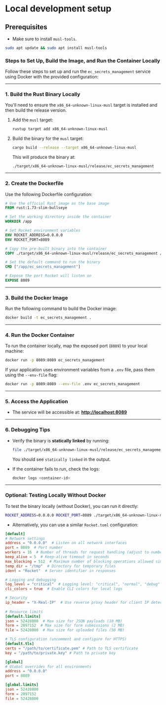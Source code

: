 # Local development setup

## Prerequisites
- Make sure to install `musl-tools`.

```bash
sudo apt update && sudo apt install musl-tools
```

### **Steps to Set Up, Build the Image, and Run the Container Locally**

Follow these steps to set up and run the `ec_secrets_management` service using Docker with the provided configuration:

----------

### **1. Build the Rust Binary Locally**

You'll need to ensure the `x86_64-unknown-linux-musl` target is installed and then build the release version.

1.  Add the `musl` target:
    
    ```bash
    rustup target add x86_64-unknown-linux-musl
    ```
    
2.  Build the binary for the `musl` target:
    
    ```bash
    cargo build --release --target x86_64-unknown-linux-musl
    ```
    
    This will produce the binary at:
    
    ```
    ./target/x86_64-unknown-linux-musl/release/ec_secrets_management
    ```
----------

### **2. Create the Dockerfile**

Use the following Dockerfile configuration:

```dockerfile
# Use the official Rust image as the base image
FROM rust:1.73-slim-bullseye

# Set the working directory inside the container
WORKDIR /app

# Set Rocket environment variables
ENV ROCKET_ADDRESS=0.0.0.0
ENV ROCKET_PORT=8089

# Copy the pre-built binary into the container
COPY ./target/x86_64-unknown-linux-musl/release/ec_secrets_management /app/

# Set the default command to run the binary
CMD ["/app/ec_secrets_management"]

# Expose the port Rocket will listen on
EXPOSE 8089
```

----------

### **3. Build the Docker Image**

Run the following command to build the Docker image:

```bash
docker build -t ec_secrets_management .
```

----------

### **4. Run the Docker Container**

To run the container locally, map the exposed port (`8089`) to your local machine:

```bash
docker run -p 8089:8089 ec_secrets_management
```

If your application uses environment variables from a `.env` file, pass them using the `--env-file` flag:

```bash
docker run -p 8089:8089 --env-file .env ec_secrets_management
```

----------

### **5. Access the Application**

-   The service will be accessible at: **[http://localhost:8089](http://localhost:8089/)**

----------

### **6. Debugging Tips**

-   Verify the binary is **statically linked** by running:
    
    ```bash
    file ./target/x86_64-unknown-linux-musl/release/ec_secrets_management
    ```
    
    You should see `statically linked` in the output.
    
-   If the container fails to run, check the logs:
    
    ```bash
    docker logs <container-id>
    ```
----------

### **Optional: Testing Locally Without Docker**
To test the binary locally (without Docker), you can run it directly:

```bash
ROCKET_ADDRESS=0.0.0.0 ROCKET_PORT=8089 ./target/x86_64-unknown-linux-musl/release/ec_secrets_management
```

* Alternatively, you can use a similar `Rocket.toml` configuration:

```toml
[default]
# Network settings
address = "0.0.0.0"  # Listen on all network interfaces
port = 8089  # Port number
workers = 16  # Number of threads for request handling (adjust to number of CPU cores)
keep_alive = 5  # Keep-alive timeout in seconds
max_blocking = 512  # Maximum number of blocking operations allowed simultaneously
temp_dir = "/tmp"  # Directory for temporary files
ident = "Rocket"  # Server identifier in responses

# Logging and debugging
log_level = "critical"  # Logging level: "critical", "normal", "debug"
cli_colors = true  # Enable CLI colors for local logs

# Security
ip_header = "X-Real-IP"  # Use reverse proxy header for client IP detection (set to "false" if unused)
 
# Resource limits
[default.limits]
json = 52428800  # Max size for JSON payloads (10 MB)
form = 2097152  # Max size for form submissions (2 MB)
file = 52428800  # Max size for uploaded files (50 MB)

# TLS configuration (uncomment and configure for HTTPS)
[default.tls]
certs = "/path/to/certificate.pem" # Path to TLS certificate
key = "/path/to/private.key" # Path to private key

[global]
# Global overrides for all environments
address = "0.0.0.0"
port = 8089

[global.limits]
json = 52428800
form = 2097152
file = 52428800
```
